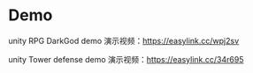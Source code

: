 # Demo
unity RPG DarkGod demo 
演示视频：https://easylink.cc/wpj2sv

unity Tower defense demo
演示视频：https://easylink.cc/34r695
